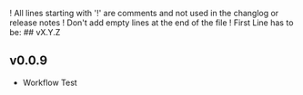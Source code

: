 ! All lines starting with '!' are comments and not used in the changlog or release notes
! Don't add empty lines at the end of the file
! First Line has to be: ## vX.Y.Z
## v0.0.9 
- Workflow Test